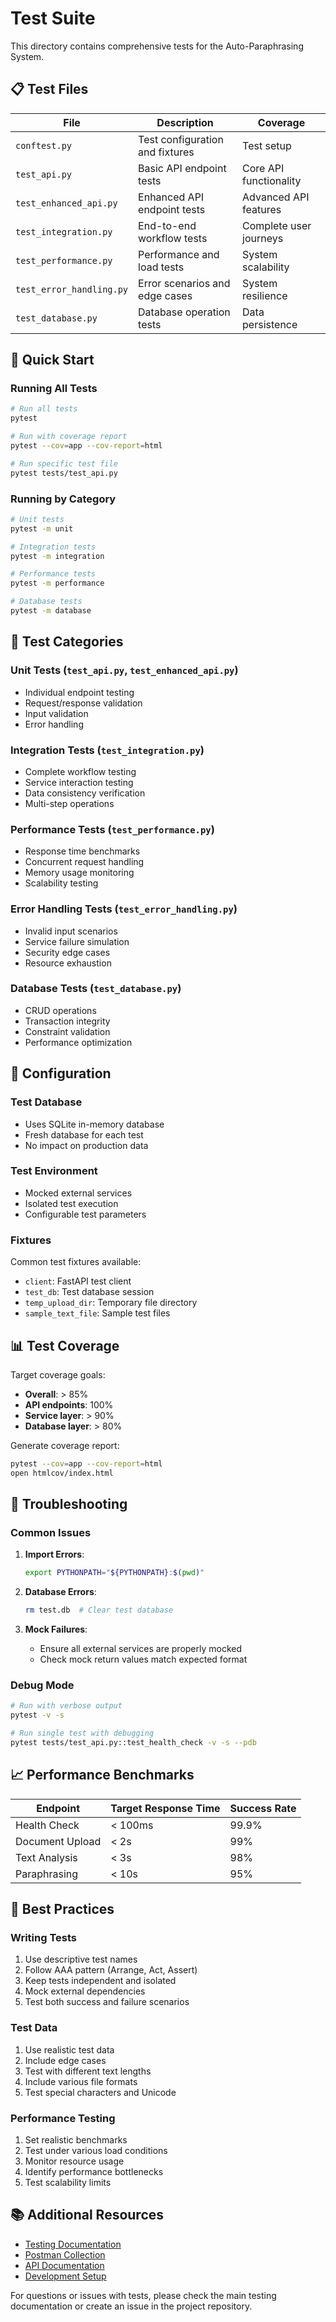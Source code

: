 # Test Suite

This directory contains comprehensive tests for the Auto-Paraphrasing System.

## 📋 Test Files

| File | Description | Coverage |
|------|-------------|----------|
| `conftest.py` | Test configuration and fixtures | Test setup |
| `test_api.py` | Basic API endpoint tests | Core API functionality |
| `test_enhanced_api.py` | Enhanced API endpoint tests | Advanced API features |
| `test_integration.py` | End-to-end workflow tests | Complete user journeys |
| `test_performance.py` | Performance and load tests | System scalability |
| `test_error_handling.py` | Error scenarios and edge cases | System resilience |
| `test_database.py` | Database operation tests | Data persistence |

## 🚀 Quick Start

### Running All Tests
```bash
# Run all tests
pytest

# Run with coverage report
pytest --cov=app --cov-report=html

# Run specific test file
pytest tests/test_api.py
```

### Running by Category
```bash
# Unit tests
pytest -m unit

# Integration tests  
pytest -m integration

# Performance tests
pytest -m performance

# Database tests
pytest -m database
```

## 🧪 Test Categories

### Unit Tests (`test_api.py`, `test_enhanced_api.py`)
- Individual endpoint testing
- Request/response validation
- Input validation
- Error handling

### Integration Tests (`test_integration.py`)
- Complete workflow testing
- Service interaction testing
- Data consistency verification
- Multi-step operations

### Performance Tests (`test_performance.py`)
- Response time benchmarks
- Concurrent request handling
- Memory usage monitoring
- Scalability testing

### Error Handling Tests (`test_error_handling.py`)
- Invalid input scenarios
- Service failure simulation
- Security edge cases
- Resource exhaustion

### Database Tests (`test_database.py`)
- CRUD operations
- Transaction integrity
- Constraint validation
- Performance optimization

## 🔧 Configuration

### Test Database
- Uses SQLite in-memory database
- Fresh database for each test
- No impact on production data

### Test Environment
- Mocked external services
- Isolated test execution
- Configurable test parameters

### Fixtures
Common test fixtures available:
- `client`: FastAPI test client
- `test_db`: Test database session
- `temp_upload_dir`: Temporary file directory
- `sample_text_file`: Sample test files

## 📊 Test Coverage

Target coverage goals:
- **Overall**: > 85%
- **API endpoints**: 100%
- **Service layer**: > 90%
- **Database layer**: > 80%

Generate coverage report:
```bash
pytest --cov=app --cov-report=html
open htmlcov/index.html
```

## 🐛 Troubleshooting

### Common Issues

1. **Import Errors**:
   ```bash
   export PYTHONPATH="${PYTHONPATH}:$(pwd)"
   ```

2. **Database Errors**:
   ```bash
   rm test.db  # Clear test database
   ```

3. **Mock Failures**:
   - Ensure all external services are properly mocked
   - Check mock return values match expected format

### Debug Mode
```bash
# Run with verbose output
pytest -v -s

# Run single test with debugging
pytest tests/test_api.py::test_health_check -v -s --pdb
```

## 📈 Performance Benchmarks

| Endpoint | Target Response Time | Success Rate |
|----------|---------------------|--------------|
| Health Check | < 100ms | 99.9% |
| Document Upload | < 2s | 99% |
| Text Analysis | < 3s | 98% |
| Paraphrasing | < 10s | 95% |

## 🎯 Best Practices

### Writing Tests
1. Use descriptive test names
2. Follow AAA pattern (Arrange, Act, Assert)
3. Keep tests independent and isolated
4. Mock external dependencies
5. Test both success and failure scenarios

### Test Data
1. Use realistic test data
2. Include edge cases
3. Test with different text lengths
4. Include various file formats
5. Test special characters and Unicode

### Performance Testing
1. Set realistic benchmarks
2. Test under various load conditions
3. Monitor resource usage
4. Identify performance bottlenecks
5. Test scalability limits

## 📚 Additional Resources

- [Testing Documentation](../docs/TESTING.md)
- [Postman Collection](../postman/)
- [API Documentation](http://localhost:8000/docs)
- [Development Setup](../README.md)

For questions or issues with tests, please check the main testing documentation or create an issue in the project repository.
